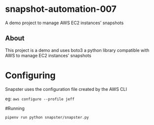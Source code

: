 # snapshot-automation-007
A demo project to manage AWS EC2 instances' snapshots


## About

This project is a demo and uses boto3 a python library compatible with AWS to manage EC2 instances' snapshots

# Configuring

Snapster uses the configuration file created by the AWS CLI

eg: `aws configure --profile jeff`


#Running

`pipenv run python snapster/snapster.py`
